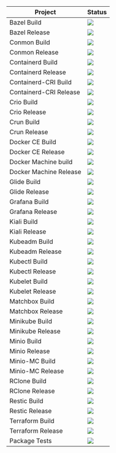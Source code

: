Project | Status
------------ | -------------
Bazel Build| <a href="http://minicloud.parqtec.unicamp.br:60000/job/bazel-build"><img src="http://minicloud.parqtec.unicamp.br:60000/job/bazel-build/badge/icon?"></a>
Bazel Release | <a href="https://app.travis-ci.com/github/Unicamp-OpenPower/bazel-releases"><img src="https://app.travis-ci.com/github/Unicamp-OpenPower/bazel-releases.png"></a>
Conmon Build| <a href="https://travis-ci.com/Unicamp-OpenPower/conmon-build"><img src="https://travis-ci.com/Unicamp-OpenPower/conmon-build.png"></a>
Conmon Release| <a href="https://travis-ci.com/Unicamp-OpenPower/conmon-releases"><img src="https://travis-ci.com/Unicamp-OpenPower/conmon-releases.png"></a>
Containerd Build| <a href="https://travis-ci.com/Unicamp-OpenPower/containerd-build"><img src="https://travis-ci.com/Unicamp-OpenPower/containerd-build.png"></a>
Containerd Release| <a href="https://travis-ci.com/Unicamp-OpenPower/containerd-releases"><img src="https://travis-ci.com/Unicamp-OpenPower/containerd-releases.png"></a>
Containerd-CRI Build| <a href="http://minicloud.parqtec.unicamp.br:60000/job/containerd-cri-build"><img src="http://minicloud.parqtec.unicamp.br:60000/job/containerd-cri-build/badge/icon?"></a>
Containerd-CRI Release| <a href="http://minicloud.parqtec.unicamp.br:60000/job/containerd-cri-release"><img src="http://minicloud.parqtec.unicamp.br:60000/job/containerd-cri-release/badge/icon?"></a>
Crio Build | <a href="https://travis-ci.com/Unicamp-OpenPower/crio-build"><img src="https://travis-ci.com/Unicamp-OpenPower/crio-build.png"></a>
Crio Release | <a href="https://travis-ci.com/Unicamp-OpenPower/crio-releases"><img src="https://travis-ci.com/Unicamp-OpenPower/crio-releases.png"></a>
Crun Build | <a href="https://travis-ci.com/Unicamp-OpenPower/crun-build"><img src="https://travis-ci.com/Unicamp-OpenPower/crun-build.png"></a>
Crun Release | <a href="https://travis-ci.com/Unicamp-OpenPower/crun-releases"><img src="https://travis-ci.com/Unicamp-OpenPower/crun-releases.png"></a>
Docker CE Build | <a href="http://minicloud.parqtec.unicamp.br:60000/job/docker-ce-build/"><img src="http://minicloud.parqtec.unicamp.br:60000/job/docker-ce-build/badge/icon?"></a>
Docker CE Release | <a href="http://minicloud.parqtec.unicamp.br:60000/job/docker-ce-releases/"><img src="http://minicloud.parqtec.unicamp.br:60000/job/docker-ce-releases/badge/icon?"></a>
Docker Machine build | <a href="https://travis-ci.com/Unicamp-OpenPower/docker-machine-build"><img src="https://travis-ci.com/Unicamp-OpenPower/docker-machine-build.png"></a>
Docker Machine Release | <a href="https://travis-ci.com/Unicamp-OpenPower/docker-machine-releases"><img src="https://travis-ci.com/Unicamp-OpenPower/docker-machine-releases.png"></a>
Glide Build | <a href="https://travis-ci.com/Unicamp-OpenPower/glide-build"><img src="https://travis-ci.com/Unicamp-OpenPower/glide-build.png"></a>
Glide Release | <a href="https://travis-ci.com/Unicamp-OpenPower/glide-releases"><img src="https://travis-ci.com/Unicamp-OpenPower/glide-releases.png"></a>
Grafana Build | <a href="http://minicloud.parqtec.unicamp.br:60000/job/grafana-build"><img src="http://minicloud.parqtec.unicamp.br:60000/job/grafana-build/badge/icon?"></a>
Grafana Release | <a href="http://minicloud.parqtec.unicamp.br:60000/job/grafana-releases"><img src="http://minicloud.parqtec.unicamp.br:60000/job/grafana-releases/badge/icon?"></a>
Kiali Build | <a href="https://travis-ci.com/Unicamp-OpenPower/kiali-build"><img src="https://travis-ci.com/Unicamp-OpenPower/kiali-build.png"></a>
Kiali Release | <a href="https://travis-ci.com/Unicamp-OpenPower/kiali-releases"><img src="https://travis-ci.com/Unicamp-OpenPower/kiali-releases.png"></a>
Kubeadm Build | <a href="https://travis-ci.com/Unicamp-OpenPower/kubeadm-build"><img src="https://travis-ci.com/Unicamp-OpenPower/kubeadm-build.png"></a>
Kubeadm Release | <a href="https://travis-ci.com/Unicamp-OpenPower/kubeadm-releases"><img src="https://travis-ci.com/Unicamp-OpenPower/kubeadm-releases.png"></a>
Kubectl Build | <a href="https://travis-ci.com/Unicamp-OpenPower/kubectl-build"><img src="https://travis-ci.com/Unicamp-OpenPower/kubectl-build.png"></a>
Kubectl Release | <a href="https://travis-ci.com/Unicamp-OpenPower/kubectl-releases"><img src="https://travis-ci.com/Unicamp-OpenPower/kubectl-releases.png"></a>
Kubelet Build | <a href="https://travis-ci.com/Unicamp-OpenPower/kubelet-build"><img src="https://travis-ci.com/Unicamp-OpenPower/kubelet-build.png"></a>
Kubelet Release | <a href="https://travis-ci.com/Unicamp-OpenPower/kubelet-releases"><img src="https://travis-ci.com/Unicamp-OpenPower/kubelet-releases.png"></a>
Matchbox Build | <a href="https://travis-ci.com/Unicamp-OpenPower/matchbox-builds"><img src="https://travis-ci.com/Unicamp-OpenPower/matchbox-builds.png"></a>
Matchbox Release | <a href="https://travis-ci.com/Unicamp-OpenPower/matchbox-releases"><img src="https://travis-ci.com/Unicamp-OpenPower/matchbox-releases.png"></a>
Minikube Build | <a href="https://travis-ci.com/Unicamp-OpenPower/minikube-build"><img src="https://travis-ci.com/Unicamp-OpenPower/minikube-build.png"></a>
Minikube Release | <a href="https://travis-ci.com/Unicamp-OpenPower/minikube-releases"><img src="https://travis-ci.com/Unicamp-OpenPower/minikube-releases.png"></a>
Minio Build | <a href="https://travis-ci.com/Unicamp-OpenPower/minio-build"><img src="https://travis-ci.com/Unicamp-OpenPower/minio-build.png"></a>
Minio Release | <a href="https://travis-ci.com/Unicamp-OpenPower/minio-releases"><img src="https://travis-ci.com/Unicamp-OpenPower/minio-releases.png"></a>
Minio-MC Build | <a href="https://travis-ci.com/Unicamp-OpenPower/minio-mc-build"><img src="https://travis-ci.com/Unicamp-OpenPower/minio-mc-build.png"></a>
Minio-MC Release | <a href="https://travis-ci.com/Unicamp-OpenPower/minio-mc-releases"><img src="https://travis-ci.com/Unicamp-OpenPower/minio-mc-releases.png"></a>
RClone Build | <a href="https://travis-ci.com/Unicamp-OpenPower/rclone-build"><img src="https://travis-ci.com/Unicamp-OpenPower/rclone-build.png"></a>
RClone Release | <a href="https://travis-ci.com/Unicamp-OpenPower/rclone-releases"><img src="https://travis-ci.com/Unicamp-OpenPower/rclone-releases.png"></a>
Restic Build | <a href="https://travis-ci.com/Unicamp-OpenPower/restic-build"><img src="https://travis-ci.com/Unicamp-OpenPower/restic-build.png"></a>
Restic Release | <a href="https://travis-ci.com/Unicamp-OpenPower/restic-releases"><img src="https://travis-ci.com/Unicamp-OpenPower/restic-releases.png"></a>
Terraform Build | <a href="https://travis-ci.com/Unicamp-OpenPower/terraform-build"><img src="https://travis-ci.com/Unicamp-OpenPower/terraform-build.png"></a>
Terraform Release | <a href="https://travis-ci.com/Unicamp-OpenPower/terraform-releases"><img src="https://travis-ci.com/Unicamp-OpenPower/terraform-releases.png"></a>
Package Tests | <a href="https://travis-ci.com/Unicamp-OpenPower/package-test"><img src="https://travis-ci.com/Unicamp-OpenPower/package-test.png"></a>
